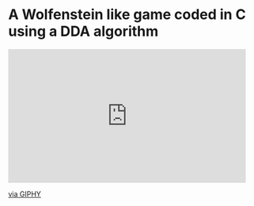 # A Wolfenstein like game coded in C using a DDA algorithm

<iframe src="https://giphy.com/embed/7fNzB11nqS2kFfGtF0" width="480" height="270" frameBorder="0" class="giphy-embed" allowFullScreen></iframe><p><a href="https://giphy.com/gifs/42-cube3d-7fNzB11nqS2kFfGtF0">via GIPHY</a></p>

